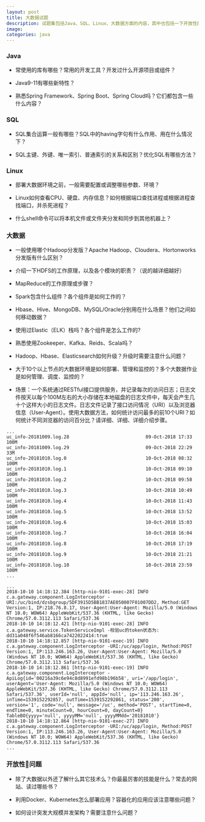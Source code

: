 ```yaml
---
layout: post
title: 大数据试题
description: 试题集包括Java、SQL、Linux、大数据方面的内容，其中也包括一下开放性的问题，主要考察答题者的发展潜力。
image: 
categories: java
---
```

### Java

* 常使用的库有哪些？常用的开发工具？开发过什么开源项目或组件？

* Java9-11有哪些新特性？

* 熟悉Spring Framework、Spring Boot、Spring Cloud吗？它们都包含一些什么内容？

### SQL

* SQL集合运算一般有哪些？SQL中的having字句有什么作用、用在什么情况下？

* SQL主键、外键、唯一索引、普通索引的关系和区别？优化SQL有哪些方法？

### Linux

* 部署大数据环境之前，一般需要配置或调整哪些参数、环境？

* Linux如何查看CPU、硬盘、内存信息？如何根据端口查找进程或根据进程查找端口，并杀死进程？

* 什么shell命令可以将本机文件或文件夹分发和同步到其他机器上？

### 大数据

* 一般使用哪个Hadoop分发版？Apache Hadoop、Cloudera、Hortonworks分发版有什么区别？

* 介绍一下HDFS的工作原理，以及各个模块的职责？（说的越详细越好）

* MapReduce的工作原理或步骤？

* Spark包含什么组件？各个组件是如何工作的？

* Hbase、Hive、MongoDB、MySQL/Oracle分别用在什么场景？他们之间如何移动数据？

* 使用过Elastic（ELK）栈吗？各个组件是怎么工作的? 

* 熟悉使用Zookeeper、Kafka、Reids、Scala吗？

* Hadoop、Hbase、Elasticsearch如何升级？升级时需要注意什么问题？

* 大于10个以上节点的大数据环境是如何部署、管理和监控的？多个大数据作业是如何管理、调度、监控的？

* 场景：一个系统通过RESTful接口提供服务，并记录每次的访问日志；日志文件按天以每个100M左右的大小存储在本地磁盘的日志文件中，每天会产生几十个这样大小的日志文件。日志文件记录了接口访问情况（URI）以及浏览器信息（User-Agent）。使用大数据方法，如何统计访问最多的前10个URI？如何统计不同浏览器的访问百分比？请详细、详细、详细介绍步骤。

```日志存储文件
...
uc_info-20181009.log.28                            09-Oct-2018 17:33    100M
uc_info-20181009.log.29                            09-Oct-2018 22:29     33M
uc_info-20181010.log.0                             10-Oct-2018 08:32    100M
uc_info-20181010.log.1                             10-Oct-2018 09:10    100M
uc_info-20181010.log.2                             10-Oct-2018 09:58    100M
uc_info-20181010.log.3                             10-Oct-2018 10:49    100M
uc_info-20181010.log.4                             10-Oct-2018 11:43    100M
uc_info-20181010.log.5                             10-Oct-2018 13:52    100M
uc_info-20181010.log.6                             10-Oct-2018 15:03    100M
uc_info-20181010.log.7                             10-Oct-2018 16:04    100M
uc_info-20181010.log.8                             10-Oct-2018 17:19    100M
uc_info-20181010.log.9                             10-Oct-2018 21:21    100M
uc_info-20181010.log.10                            10-Oct-2018 23:59    100M
...
```

```log
...
2018-10-10 14:18:12.384 [http-nio-9101-exec-28] INFO  c.a.gateway.component.LogInterceptor -URI:/uc/bind/dzsbgroup/5DF3915D5BB1837AE050007F01007DD2, Method:GET Version:1, IP:218.76.8.17, User-Agent:User-Agent: Mozilla/5.0 (Windows NT 10.0; WOW64) AppleWebKit/537.36 (KHTML, like Gecko) Chrome/57.0.3112.113 Safari/537.36
2018-10-10 14:18:12.421 [http-nio-9101-exec-28] INFO  c.a.gateway.service.TokenServiceImpl -校验uc的token状态为: dd31a048f6f546ab8166ca7422022414:true
2018-10-10 14:18:12.857 [http-nio-9101-exec-19] INFO  c.a.gateway.component.LogInterceptor -URI:/uc/app/login, Method:POST Version:1, IP:113.246.163.26, User-Agent:User-Agent: Mozilla/5.0 (Windows NT 10.0; WOW64) AppleWebKit/537.36 (KHTML, like Gecko) Chrome/57.0.3112.113 Safari/537.36
2018-10-10 14:18:12.861 [http-nio-9101-exec-19] INFO  c.a.gateway.component.LogInterceptor -ApiLog{id='00216a39c6e94c8d8991efd98b196b58', uri='/app/login', userAgent='User-Agent: Mozilla/5.0 (Windows NT 10.0; WOW64) AppleWebKit/537.36 (KHTML, like Gecko) Chrome/57.0.3112.113 Safari/537.36', userId='null', appId='null', ip='113.246.163.26', inTime=1539152292857, outTime=1539152292861, status='200', version='1', code='null', message='/uc', method='POST', startTime=0, endTime=0, minuteCount=0, hourCount=0, dayCount=0} TableBO{yyyy='null', yyyyMM='null', yyyyMMdd='20181010'}
2018-10-10 14:18:12.864 [http-nio-9101-exec-27] INFO  c.a.gateway.component.LogInterceptor -URI:/uc/app/login, Method:POST Version:1, IP:113.246.163.26, User-Agent:User-Agent: Mozilla/5.0 (Windows NT 10.0; WOW64) AppleWebKit/537.36 (KHTML, like Gecko) Chrome/57.0.3112.113 Safari/537.36
...
```

### 开放性问题

* 除了大数据以外还了解什么其它技术么？你最最厉害的技能是什么？常去的网站、读过哪些书？

* 利用Docker、Kubernetes怎么部署应用？容器化的应用应该注意哪些问题？

* 如何设计突发大规模并发架构？需要注意什么问题？